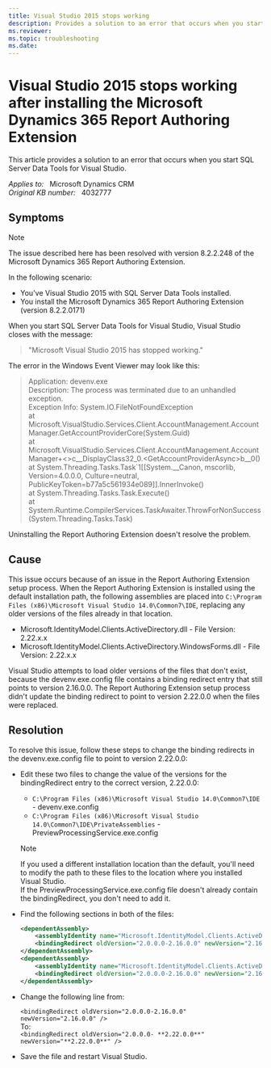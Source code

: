 ```yaml
---
title: Visual Studio 2015 stops working
description: Provides a solution to an error that occurs when you start SQL Server Data Tools for Visual Studio.
ms.reviewer: 
ms.topic: troubleshooting
ms.date: 
---
```

# Visual Studio 2015 stops working after installing the Microsoft Dynamics 365 Report Authoring Extension

This article provides a solution to an error that occurs when you start SQL Server Data Tools for Visual Studio.

_Applies to:_ &nbsp; Microsoft Dynamics CRM  
_Original KB number:_ &nbsp; 4032777

## Symptoms

> [!NOTE]
> The issue described here has been resolved with version 8.2.2.248 of the Microsoft Dynamics 365 Report Authoring Extension.

In the following scenario:

- You've Visual Studio 2015 with SQL Server Data Tools installed.
- You install the Microsoft Dynamics 365 Report Authoring Extension (version 8.2.2.0171)

When you start SQL Server Data Tools for Visual Studio, Visual Studio closes with the message:

> "Microsoft Visual Studio 2015 has stopped working."  

The error in the Windows Event Viewer may look like this:

> Application: devenv.exe  
Description: The process was terminated due to an unhandled exception.  
Exception Info: System.IO.FileNotFoundException  
at Microsoft.VisualStudio.Services.Client.AccountManagement.AccountManager.GetAccountProviderCore(System.Guid)  
at Microsoft.VisualStudio.Services.Client.AccountManagement.AccountManager+<>c__DisplayClass32_0.\<GetAccountProviderAsync>b__0()  
at System.Threading.Tasks.Task\`1[[System.__Canon, mscorlib, Version=4.0.0.0, Culture=neutral, PublicKeyToken=b77a5c561934e089]].InnerInvoke()  
at System.Threading.Tasks.Task.Execute()  
at System.Runtime.CompilerServices.TaskAwaiter.ThrowForNonSuccess(System.Threading.Tasks.Task)

Uninstalling the Report Authoring Extension doesn't resolve the problem.

## Cause

This issue occurs because of an issue in the Report Authoring Extension setup process. When the Report Authoring Extension is installed using the default installation path, the following assemblies are placed into `C:\Program Files (x86)\Microsoft Visual Studio 14.0\Common7\IDE`, replacing any older versions of the files already in that location.

- Microsoft.IdentityModel.Clients.ActiveDirectory.dll - File Version: 2.22.x.x
- Microsoft.IdentityModel.Clients.ActiveDirectory.WindowsForms.dll - File Version: 2.22.x.x

Visual Studio attempts to load older versions of the files that don't exist, because the devenv.exe.config file contains a binding redirect entry that still points to version 2.16.0.0. The Report Authoring Extension setup process didn't update the binding redirect to point to version 2.22.0.0 when the files were replaced.

## Resolution

To resolve this issue, follow these steps to change the binding redirects in the devenv.exe.config file to point to version 2.22.0.0:

- Edit these two files to change the value of the versions for the bindingRedirect entry to the correct version, 2.22.0.0:
  - `C:\Program Files (x86)\Microsoft Visual Studio 14.0\Common7\IDE` - devenv.exe.config
  - `C:\Program Files (x86)\Microsoft Visual Studio 14.0\Common7\IDE\PrivateAssemblies` - PreviewProcessingService.exe.config

  > [!NOTE]
  > If you used a different installation location than the default, you'll need to modify the path to these files to the location where you installed Visual Studio.  
  > If the PreviewProcessingService.exe.config file doesn't already contain the bindingRedirect, you don't need to add it.

- Find the following sections in both of the files:

    ```xml
    <dependentAssembly>
        <assemblyIdentity name="Microsoft.IdentityModel.Clients.ActiveDirectory" publicKeyToken="31bf3856ad364e35" culture="neutral" />
        <bindingRedirect oldVersion="2.0.0.0-2.16.0.0" newVersion="2.16.0.0" />
    </dependentAssembly>
    <dependentAssembly>
        <assemblyIdentity name="Microsoft.IdentityModel.Clients.ActiveDirectory.WindowsForms" publicKeyToken="31bf3856ad364e35" culture="neutral" />
        <bindingRedirect oldVersion="2.0.0.0-2.16.0.0" newVersion="2.16.0.0" />
    </dependentAssembly>
    ```

- Change the following line from:  

    `<bindingRedirect oldVersion="2.0.0.0-2.16.0.0" newVersion="2.16.0.0" />`  
    To:  
    `<bindingRedirect oldVersion="2.0.0.0- **2.22.0.0**" newVersion="**2.22.0.0**" />`

- Save the file and restart Visual Studio.
